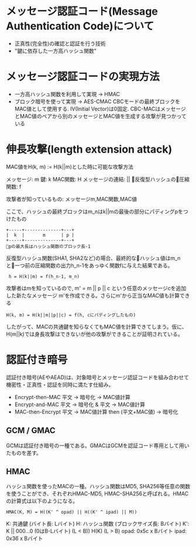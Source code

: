 # メッセージ認証コード(Message Authentication Code)について
 - 正真性(完全性)の確認と認証を行う技術
 - "鍵に依存した一方高ハッシュ関数"

# メッセージ認証コードの実現方法
 - 一方高ハッシュ関数を利用して実現 -> HMAC
 - ブロック暗号を使って実現 -> AES-CMAC
   CBCモードの最終ブロックをMAC値として使用する. IV(Initial Vector)は0固定.
   CBC-MACはメッセージとMAC値のペアから別のメッセージとMAC値を生成する攻撃が見つかっている

# 伸長攻撃(length extension attack)
MAC値をH(k, m) := H(k||m)とした時に可能な攻撃方法

メッセージ: m
鍵: k
MAC関数: H
メッセージの連結: ||
反復型ハッシュの圧縮関数: f

攻撃者が知っているもの: メッセージm,MAC関数,MAC値

ここで、ハッシュの最終ブロックはm_nはk||mの最後の部分にパディングpをつけたもの

```
+-----+--------------+---+
|  k  |       m      | p |
+-----+--------------+---+
pの最大長はハッシュ関数のブロック長-1
```
反復型ハッシュ関数(SHA1, SHA2など)の場合、最終的なハッシュ値はm_nと一つ前の圧縮関数の出力h_n-1をあっゆく関数fに与えた結果である。
```
 h = H(k||m) = f(h_n-1, m_n)
```

攻撃者はmを知っているので, m' = m || p || c という任意のメッセージcを追加した新たなメッセージ m'を作成できる。さらにm'から正当なMAC値も計算できる
```
H(k, m) = H(k||m||p||c) = f(h, cにパディングしたもの)
```
したがって、MACの共通鍵を知らなくてもMAC値を計算できてしまう。仮に、H(m||k)では身長攻撃はできないが他の攻撃ができることが証明されている。

# 認証付き暗号
認証付き暗号(AEやAEAD)は、対象暗号とメッセージ認証コードを組み合わせて機密性・正真性・認証を同時に満たす仕組み。

 - Encrypt-then-MAC 平文 -> 暗号化 -> MAC値計算
 - Encrypt-and-MAC  平文 -> 暗号化 & 平文 -> MAC値計算
 - MAC-then-Encrypt 平文 -> MAC値計算 then (平文+MAC値) -> 暗号化

## GCM / GMAC
GCMは認証付き暗号の一種である。GMACはGCMを認証コード専用として用いたものを差す。


## HMAC
ハッシュ関数を使ったMACの一種。ハッシュ関数はMD5, SHA256等任意の関数を使うことができ、それぞれHMAC-MD5, HMAC-SHA256と呼ばれる。HMACの計算式は以下のようになる。
```
HMAC(K, M) = H((K' ^ opad) || H((K' ^ ipad) || M))
```

K: 共通鍵 (バイト長: Lバイト)
H: ハッシュ関数 (ブロックサイズ長: Bバイト)
K':
  K || 000...0 (0はB-Lバイト) (L < B))
  H(K)                       (L > B)
opad: 0x5c x Bバイト
ipad: 0x36 x Bバイト

